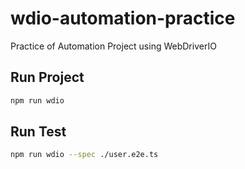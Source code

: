 # wdio-automation-practice
Practice of Automation Project using WebDriverIO

## Run Project 
```bash
npm run wdio
```

## Run Test
```bash 
npm run wdio --spec ./user.e2e.ts
```